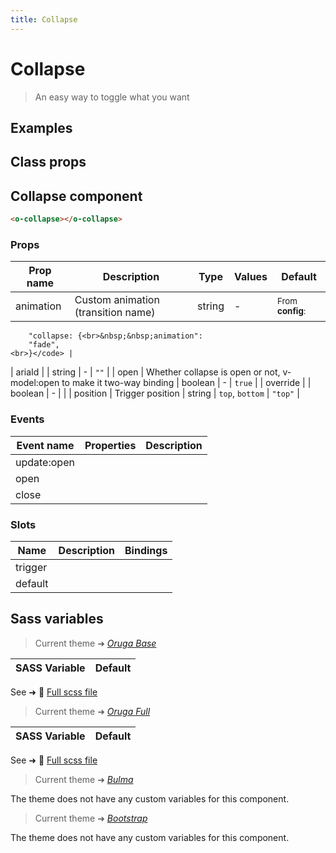 ```yaml
---
title: Collapse
---
```


# Collapse

<div class="vp-doc">

> An easy way to toggle what you want

<Carbon />
</div>

<div class="vp-example">

## Examples

<example-collapse />

</div>
<div class="vp-example">

## Class props

<inspector-collapse-viewer />

</div>

<div class="vp-doc">

## Collapse component

```html
<o-collapse></o-collapse>
```

### Props

| Prop name | Description                        | Type   | Values | Default                                                                                      |
| --------- | ---------------------------------- | ------ | ------ | -------------------------------------------------------------------------------------------- |
| animation | Custom animation (transition name) | string | -      | <div><small>From <b>config</b>:</small></div><code style='white-space: nowrap; padding: 0;'> |

        "collapse: {<br>&nbsp;&nbsp;animation":
        "fade",
    <br>}</code> |

| ariaId | | string | - | <code style='white-space: nowrap; padding: 0;'>""</code> |
| open | Whether collapse is open or not, v-model:open to make it two-way binding | boolean | - | <code style='white-space: nowrap; padding: 0;'>true</code> |
| override | | boolean | - | <code style='white-space: nowrap; padding: 0;'></code> |
| position | Trigger position | string | `top`, `bottom` | <code style='white-space: nowrap; padding: 0;'>"top"</code> |

### Events

| Event name  | Properties | Description |
| ----------- | ---------- | ----------- |
| update:open |            |
| open        |            |
| close       |            |

### Slots

| Name    | Description | Bindings |
| ------- | ----------- | -------- |
| trigger |             |          |
| default |             |          |

</div>

<div class="vp-doc">

## Sass variables

<div class="theme-orugabase">

> Current theme ➜ _[Oruga Base](https://github.com/oruga-ui/theme-oruga)_

| SASS Variable | Default |
| ------------- | ------- |

See ➜ 📄 [Full scss file](https://github.com/oruga-ui/theme-oruga/tree/main/src/assets/scss/components/_collapse.scss)

</div><div class="theme-orugafull">

> Current theme ➜ _[Oruga Full](https://github.com/oruga-ui/theme-oruga)_

| SASS Variable | Default |
| ------------- | ------- |

See ➜ 📄 [Full scss file](https://github.com/oruga-ui/theme-oruga/tree/main/src/assets/scss/components/_collapse.scss)

</div><div class="theme-bulma">

> Current theme ➜ _[Bulma](https://github.com/oruga-ui/theme-bulma)_

<p>The theme does not have any custom variables for this component.</p>
</div><div class="theme-bootstrap">

> Current theme ➜ _[Bootstrap](https://github.com/oruga-ui/theme-bootstrap)_

<p>The theme does not have any custom variables for this component.</p>
</div>

</div>
